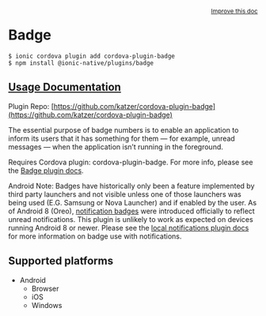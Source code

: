 <a style="float:right;font-size:12px;" href="http://github.com/danielsogl/awesome-cordova-plugins/edit/master/src/@awesome-cordova-plugins/plugins/badge/index.ts#L1">
  Improve this doc
</a>

# Badge

```
$ ionic cordova plugin add cordova-plugin-badge
$ npm install @ionic-native/plugins/badge
```

## [Usage Documentation](https://ionicframework.com/docs/native/badge/)

Plugin Repo: [https://github.com/katzer/cordova-plugin-badge](https://github.com/katzer/cordova-plugin-badge)

The essential purpose of badge numbers is to enable an application to inform its users that it has something for them — for example, unread messages — when the application isn’t running in the foreground.

Requires Cordova plugin: cordova-plugin-badge. For more info, please see the [Badge plugin docs](https://github.com/katzer/cordova-plugin-badge).

Android Note: Badges have historically only been a feature implemented by third party launchers and not visible unless one of those launchers was being used (E.G. Samsung or Nova Launcher) and if enabled by the user. As of Android 8 (Oreo), [notification badges](https://developer.android.com/training/notify-user/badges) were introduced officially to reflect unread notifications. This plugin is unlikely to work as expected on devices running Android 8 or newer. Please see the [local notifications plugin docs](https://github.com/katzer/cordova-plugin-local-notifications) for more information on badge use with notifications.

## Supported platforms

- Android
  - Browser
  - iOS
  - Windows
  


